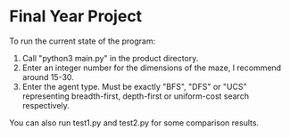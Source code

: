 # Final Year Project

To run the current state of the program:

1. Call "python3 main.py" in the product directory.
2. Enter an integer number for the dimensions of the maze, I recommend around 15-30.
3. Enter the agent type. Must be exactly "BFS", "DFS" or "UCS" representing breadth-first, depth-first or uniform-cost search respectively.

You can also run test1.py and test2.py for some comparison results.